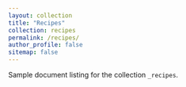 ```yaml
---
layout: collection
title: "Recipes"
collection: recipes
permalink: /recipes/
author_profile: false
sitemap: false
---
```


Sample document listing for the collection `_recipes`.